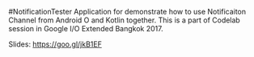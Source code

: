 #NotificationTester
Application for demonstrate how to use Notificaiton Channel from Android O and Kotlin together. 
This is a part of Codelab session in Google I/O Extended Bangkok 2017.

Slides: https://goo.gl/jkB1EF